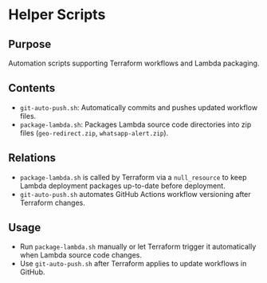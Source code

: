 # Helper Scripts

## Purpose  
Automation scripts supporting Terraform workflows and Lambda packaging.

## Contents  
- `git-auto-push.sh`: Automatically commits and pushes updated workflow files.  
- `package-lambda.sh`: Packages Lambda source code directories into zip files (`geo-redirect.zip`, `whatsapp-alert.zip`).

## Relations  
- `package-lambda.sh` is called by Terraform via a `null_resource` to keep Lambda deployment packages up-to-date before deployment.  
- `git-auto-push.sh` automates GitHub Actions workflow versioning after Terraform changes.

## Usage  
- Run `package-lambda.sh` manually or let Terraform trigger it automatically when Lambda source code changes.  
- Use `git-auto-push.sh` after Terraform applies to update workflows in GitHub.
